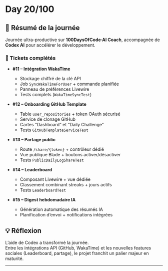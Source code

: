 # Day 20/100

## 🚀 Résumé de la journée
Journée ultra-productive sur **100DaysOfCode·AI Coach**, accompagnée de **Codex AI** pour accélérer le développement.

### 🔹 Tickets complétés
- **#11 – Intégration WakaTime**
  - Stockage chiffré de la clé API
  - Job `SyncWakaTimeForUser` + commande planifiée
  - Panneau de préférences Livewire
  - Tests complets (`WakaTimeSyncTest`)

- **#12 – Onboarding GitHub Template**
  - Table `user_repositories` + token OAuth sécurisé
  - Service de clonage GitHub
  - Cartes “Dashboard” et “Daily Challenge”
  - Tests `GitHubTemplateServiceTest`

- **#13 – Partage public**
  - Route `/share/{token}` + contrôleur dédié
  - Vue publique Blade + boutons activer/désactiver
  - Tests `PublicDailyLogShareTest`

- **#14 – Leaderboard**
  - Composant Livewire + vue dédiée
  - Classement combinant streaks + jours actifs
  - Tests `LeaderboardTest`

- **#15 – Digest hebdomadaire IA**
  - Génération automatique des résumés IA
  - Planification d’envoi + notifications intégrées

## 💡 Réflexion
L’aide de Codex a transformé la journée.  
Entre les intégrations API (GitHub, WakaTime) et les nouvelles features sociales (Leaderboard, partage), le projet franchit un palier majeur en maturité.

---
